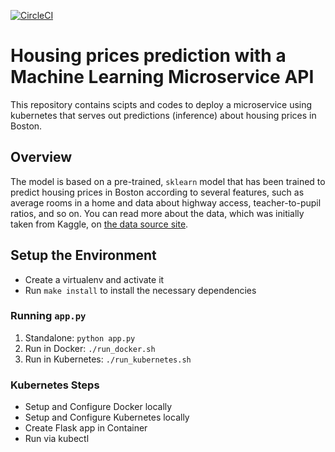 [![CircleCI](https://circleci.com/gh/erarik/OperationalizeMLMicroService.svg?style=svg)](https://circleci.com/gh/erarik/OperationalizeMLMicroService)

# Housing prices prediction with a Machine Learning Microservice API
This repository contains scipts and codes to deploy a microservice using kubernetes that serves out predictions (inference) about housing prices in Boston.

## Overview

The model is based on a pre-trained, `sklearn` model that has been trained to predict housing prices in Boston according to several features, such as average rooms in a home and data about highway access, teacher-to-pupil ratios, and so on. You can read more about the data, which was initially taken from Kaggle, on [the data source site](https://www.kaggle.com/c/boston-housing). 

## Setup the Environment

* Create a virtualenv and activate it
* Run `make install` to install the necessary dependencies

### Running `app.py`

1. Standalone:  `python app.py`
2. Run in Docker:  `./run_docker.sh`
3. Run in Kubernetes:  `./run_kubernetes.sh`

### Kubernetes Steps

* Setup and Configure Docker locally
* Setup and Configure Kubernetes locally
* Create Flask app in Container
* Run via kubectl

